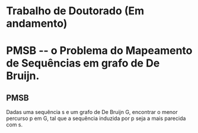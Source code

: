 # Trabalho de Doutorado (Em andamento)

# PMSB -- o Problema do Mapeamento de Sequências em grafo de De Bruijn.

## PMSB
Dadas uma sequência s e um grafo de De Bruijn G, encontrar o menor percurso p em G, tal que a sequência induzida por p seja a mais parecida com s.
